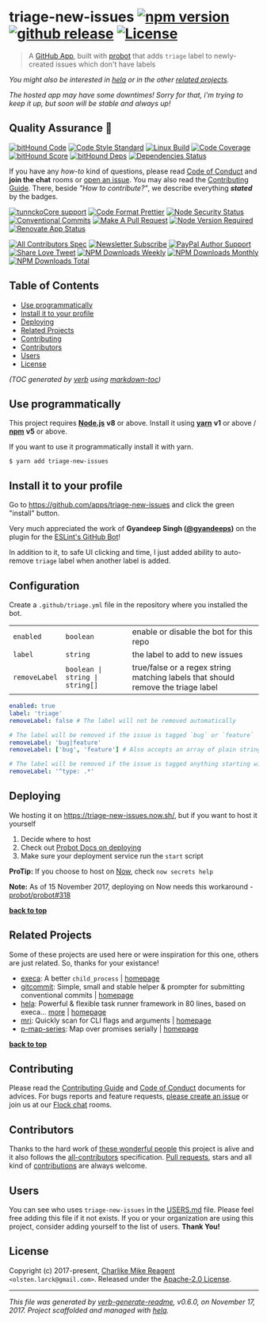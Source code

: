 # triage-new-issues [![npm version][npmv-img]][npmv-url] [![github release][github-release-img]][github-release-url] [![License][license-img]][license-url]

> A [GitHub App](https://github.com/apps/triage-new-issues), built with [probot][] that adds `triage` label to newly-created issues which don't have labels

<div id="thetop"></div>

_You might also be interested in [hela][highlighted-link] or in the other [related projects](#related-projects)._

_The hosted app may have some downtimes! Sorry for that, i'm trying to keep it up, but soon will be stable and always up!_

## Quality Assurance :100:

[![bitHound Code][bithound-code-img]][bithound-code-url]
[![Code Style Standard][standard-img]][standard-url]
[![Linux Build][circleci-img]][circleci-url]
[![Code Coverage][codecov-img]][codecov-url]
[![bitHound Score][bithound-score-img]][bithound-score-url]
[![bitHound Deps][bithound-deps-img]][bithound-deps-url]
[![Dependencies Status][dependencies-img]][dependencies-url]

If you have any _how-to_ kind of questions, please read [Code of Conduct](./CODE_OF_CONDUCT.md) and **join the chat** rooms or [open an issue][open-issue-url].
You may also read the [Contributing Guide](./CONTRIBUTING.md). There, beside _"How to contribute?"_, we describe everything **_stated_** by  the badges.

[![tunnckoCore support][chat-img]][chat-url]
[![Code Format Prettier][prettier-img]][prettier-url]
[![Node Security Status][nodesecurity-img]][nodesecurity-url]
[![Conventional Commits][ccommits-img]][ccommits-url]
[![Make A Pull Request][prs-welcome-img]][prs-welcome-url]
[![Node Version Required][nodeversion-img]][nodeversion-url]
[![Renovate App Status][renovate-img]][renovate-url]

<!--
<a target="_blank" rel="nofollow" href="https://app.codesponsor.io/link/K7yYzzA5nb2ZDR4GTKmgUdfe/tunnckoCore/triage-new-issues">
  <img alt="Sponsor" width="888" height="68" src="https://app.codesponsor.io/embed/K7yYzzA5nb2ZDR4GTKmgUdfe/tunnckoCore/triage-new-issues.svg" />
</a>
<p></p>-->

[![All Contributors Spec][all-contributors-img]](#contributors)
[![Newsletter Subscribe][tinyletter-img]][tinyletter-url]
[![PayPal Author Support][paypal-donate-img]][paypal-donate-url]
[![Share Love Tweet][share-love-img]][share-love-url]
[![NPM Downloads Weekly][downloads-weekly-img]][npmv-url]
[![NPM Downloads Monthly][downloads-monthly-img]][npmv-url]
[![NPM Downloads Total][downloads-total-img]][npmv-url]

## Table of Contents
- [Use programmatically](#use-programmatically)
- [Install it to your profile](#install-it-to-your-profile)
- [Deploying](#deploying)
- [Related Projects](#related-projects)
- [Contributing](#contributing)
- [Contributors](#contributors)
- [Users](#users)
- [License](#license)

_(TOC generated by [verb](https://github.com/verbose/verb) using [markdown-toc](https://github.com/jonschlinkert/markdown-toc))_

## Use programmatically

This project requires [**Node.js**][nodeversion-url] **v8** or above. Install it using [**yarn**](https://yarnpkg.com) **v1** or above / [**npm**](https://www.npmjs.com) **v5** or above.

If you want to use it programmatically install it with yarn.

```
$ yarn add triage-new-issues
```

## Install it to your profile

Go to https://github.com/apps/triage-new-issues and click the green "install" button.

Very much appreciated the work of **Gyandeep Singh ([@gyandeeps](https://github.com/gyandeeps))** on
the plugin for the [ESLint's GitHub Bot](https://github.com/eslint/eslint-github-bot/tree/4dd943a51b415b0b2053b4a4ae75a4e9244fcb09/src/plugins/triage)!

In addition to it, to safe UI clicking and time, I just added ability to auto-remove `triage` label when another label is added.

## Configuration
Create a `.github/triage.yml` file in the repository where you installed the bot.

<table>
  <tr>
    <td><code>enabled</code></td>
    <td><code>boolean</code></td>
    <td>enable or disable the bot for this repo</td>
  </tr>
  <tr>
    <td><code>label</code></td>
    <td><code>string</code></td>
    <td>the label to add to new issues</td>
  </tr>
  <tr>
    <td><code>removeLabel</code></td>
    <td><code>boolean | string | string[]</code></td>
    <td>true/false or a regex string matching labels that should remove the triage label</td>
  </tr>
</table>

```yaml
enabled: true
label: 'triage'
removeLabel: false # The label will not be removed automatically
```

```yaml
# The label will be removed if the issue is tagged `bug` or `feature`
removeLabel: 'bug|feature'
removeLabel: ['bug', 'feature'] # Also accepts an array of plain strings

# The label will be removed if the issue is tagged anything starting with `type:`
removeLabel: '^type: .*'
```

## Deploying

We hosting it on https://triage-new-issues.now.sh/, but if you want to host it yourself

1. Decide where to host
2. Check out [Probot Docs on deploying](https://probot.github.io/docs/development/)
3. Make sure your deployment service run the `start` script

**ProTip:** If you choose to host on [Now](www.now.sh), check `now secrets help`

**Note:** As of 15 November 2017, deploying on Now needs this workaround - [probot/probot#318](https://github.com/probot/probot/issues/318#issuecomment-343010573)

<!--
 then
make sure to add `@triage-new-issues-app-id`, `@triage-new-issues-private-key`, `@triage-new-issues-webhook-secret` secrets and then you can use it [as in here](https://github.com/tunnckoCore/triage-new-issues/blob/e0e38f95d9e51cd65e39acb188847097115f2177/package.json#L23-L29). On more help of how to add secrets to [Now](www.now.sh) check `now secrets help`. -->

**[back to top](#thetop)**

## Related Projects
Some of these projects are used here or were inspiration for this one, others are just related. So, thanks for your existance!
- [execa](https://www.npmjs.com/package/execa): A better `child_process` | [homepage](https://github.com/sindresorhus/execa#readme "A better `child_process`")
- [gitcommit](https://www.npmjs.com/package/gitcommit): Simple, small and stable helper & prompter for submitting conventional commits | [homepage](https://github.com/tunnckoCore/gitcommit#readme "Simple, small and stable helper & prompter for submitting conventional commits")
- [hela](https://www.npmjs.com/package/hela): Powerful & flexible task runner framework in 80 lines, based on execa… [more](https://github.com/tunnckoCore/hela#readme) | [homepage](https://github.com/tunnckoCore/hela#readme "Powerful & flexible task runner framework in 80 lines, based on execa. Supports presets, a la ESLint but for tasks & npm scripts")
- [mri](https://www.npmjs.com/package/mri): Quickly scan for CLI flags and arguments | [homepage](https://github.com/lukeed/mri#readme "Quickly scan for CLI flags and arguments")
- [p-map-series](https://www.npmjs.com/package/p-map-series): Map over promises serially | [homepage](https://github.com/sindresorhus/p-map-series#readme "Map over promises serially")

**[back to top](#thetop)**

## Contributing
Please read the [Contributing Guide](./CONTRIBUTING.md) and [Code of Conduct](./CODE_OF_CONDUCT.md) documents for advices.
For bugs reports and feature requests, [please create an issue][open-issue-url] or join us at our [Flock chat][chat-url] rooms.

## Contributors
Thanks to the hard work of [these wonderful people](./CONTRIBUTORS.md) this project is alive and it also follows the [all-contributors](https://github.com/kentcdodds/all-contributors) specification.
[Pull requests](./CONTRIBUTING.md#opening-a-pull-request), stars and all kind of [contributions](https://opensource.guide/how-to-contribute/#what-it-means-to-contribute) are always welcome.

## Users
You can see who uses `triage-new-issues` in the [USERS.md](./USERS.md) file. Please feel free adding this file if it not exists.
If you or your organization are using this project, consider adding yourself to the list of users. **Thank You!**

## License
Copyright (c) 2017-present, [Charlike Mike Reagent][author-link] `<olsten.larck@gmail.com>`.
Released under the [Apache-2.0 License][license-url].

***

_This file was generated by [verb-generate-readme](https://github.com/verbose/verb-generate-readme), v0.6.0, on November 17, 2017._
_Project scaffolded and managed with [hela][]._

[hela]: https://github.com/tunnckoCore/hela
[probot]: https://github.com/probot/probot

<!-- Heading badges -->
[npmv-url]: https://www.npmjs.com/package/triage-new-issues
[npmv-img]: https://img.shields.io/npm/v/triage-new-issues.svg?label=npm%20version

[github-release-url]: https://github.com/tunnckoCore/triage-new-issues/releases/latest
[github-release-img]: https://img.shields.io/github/release/tunnckoCore/triage-new-issues.svg?label=github%20release

[license-url]: https://github.com/tunnckoCore/triage-new-issues/blob/master/LICENSE
[license-img]: https://img.shields.io/npm/l/triage-new-issues.svg
<!-- [license-img]: https://img.shields.io/badge/license-tunnckoCore_1%2E0-blue.svg -->

[downloads-monthly-img]: https://img.shields.io/npm/dm/triage-new-issues.svg

<!-- Front line badges -->
[bithound-score-url]: https://www.bithound.io/github/tunnckoCore/triage-new-issues
[bithound-score-img]: https://www.bithound.io/github/tunnckoCore/triage-new-issues/badges/score.svg

[bithound-code-url]: https://www.bithound.io/github/tunnckoCore/triage-new-issues
[bithound-code-img]: https://www.bithound.io/github/tunnckoCore/triage-new-issues/badges/code.svg

[standard-url]: https://github.com/airbnb/javascript
[standard-img]: https://img.shields.io/badge/code_style-airbnb-brightgreen.svg

[circleci-url]: https://circleci.com/gh/tunnckoCore/triage-new-issues/tree/master
[circleci-img]: https://img.shields.io/circleci/project/github/tunnckoCore/triage-new-issues/master.svg

[codecov-url]: https://codecov.io/gh/tunnckoCore/triage-new-issues
[codecov-img]: https://img.shields.io/codecov/c/github/tunnckoCore/triage-new-issues/master.svg

[bithound-deps-url]: https://www.bithound.io/github/tunnckoCore/triage-new-issues/dependencies/npm
[bithound-deps-img]: https://www.bithound.io/github/tunnckoCore/triage-new-issues/badges/dependencies.svg

[dependencies-url]: https://david-dm.org/tunnckoCore/triage-new-issues
[dependencies-img]: https://img.shields.io/david/tunnckoCore/triage-new-issues.svg

<!-- Second front of badges -->
[chat-url]: https://tunnckocore.flock.com/?i=cx2xoeofjtj6eo6c
[chat-img]: https://img.shields.io/badge/chat-on_flock-brightgreen.svg

[prettier-url]: https://github.com/prettier/prettier
[prettier-img]: https://img.shields.io/badge/styled_with-prettier-f952a5.svg

[nodesecurity-url]: https://nodesecurity.io/orgs/tunnckocore/projects/b39d4bd7-59d6-43fa-9e21-b2589b5169b4/master
[nodesecurity-img]: https://nodesecurity.io/orgs/tunnckocore/projects/b39d4bd7-59d6-43fa-9e21-b2589b5169b4/badge
<!-- the original color of nsp:
[nodesec-img]: https://img.shields.io/badge/nsp-no_known_vulns-35a9e0.svg -->

[ccommits-url]: https://conventionalcommits.org/
[ccommits-img]: https://img.shields.io/badge/conventional_commits-1.0.0-yellow.svg

[prs-welcome-img]: https://img.shields.io/badge/PRs-welcome-brightgreen.svg
[prs-welcome-url]: http://makeapullrequest.com

[nodeversion-url]: https://nodejs.org/en/download
[nodeversion-img]: https://img.shields.io/node/v/triage-new-issues.svg

[renovate-url]: https://renovateapp.com
[renovate-img]: https://img.shields.io/badge/renovate-enabled-brightgreen.svg

<!-- Third badges line (After CodeSponsor ads) -->
[all-contributors-img]: https://img.shields.io/github/contributors/tunnckoCore/triage-new-issues.svg?label=all%20contributors&colorB=ffa500

[tinyletter-url]: https://tinyletter.com/tunnckoCore
[tinyletter-img]: https://img.shields.io/badge/join-newsletter-9caaf8.svg

[paypal-donate-url]: https://paypal.me/tunnckoCore/10
[paypal-donate-img]: https://img.shields.io/badge/$-support-f47721.svg

[downloads-weekly-img]: https://img.shields.io/npm/dw/triage-new-issues.svg
[downloads-total-img]: https://img.shields.io/npm/dt/triage-new-issues.svg

<!-- Miscellaneous -->
[share-love-url]: https://twitter.com/intent/tweet?text=https://github.com/tunnckoCore/triage-new-issues&via=tunnckoCore
[share-love-img]: https://img.shields.io/badge/share-love-1da1f2.svg
[open-issue-url]: https://github.com/tunnckoCore/triage-new-issues/issues/new

[highlighted-link]: https://ghub.now.sh/hela
[author-link]: https://i.am.charlike.online
